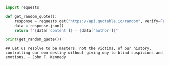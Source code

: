 ``` python
import requests

def get_random_quote():
    response = requests.get("https://api.quotable.io/random", verify=False)
    data = response.json()
    return f"{data['content']} - {data['author']}"

print(get_random_quote())
```

    ## Let us resolve to be masters, not the victims, of our history, controlling our own destiny without giving way to blind suspicions and emotions. - John F. Kennedy
